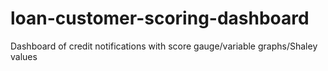 # loan-customer-scoring-dashboard
Dashboard of credit notifications with score gauge/variable graphs/Shaley values

